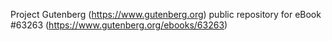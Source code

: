 Project Gutenberg (https://www.gutenberg.org) public repository for eBook #63263 (https://www.gutenberg.org/ebooks/63263)
